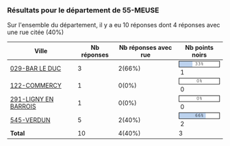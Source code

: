 ### Résultats pour le département de 55-MEUSE

Sur l'ensemble du département, il y a eu 10 réponses dont 4 réponses avec une rue citée (40%)

| Ville | Nb réponses | Nb réponses avec rue | Nb points noirs |
|-------------|-------------|----------------------|-----------------|
|<a href='029-BAR LE DUC.md'>029-BAR LE DUC</a>|3|2(66%)|<img src="../../img/bar_33.gif" />&nbsp;1|
|<a href='122-COMMERCY.md'>122-COMMERCY</a>|1|0(0%)|<img src="../../img/bar_0.gif" />&nbsp;0|
|<a href='291-LIGNY EN BARROIS.md'>291-LIGNY EN BARROIS</a>|1|0(0%)|<img src="../../img/bar_0.gif" />&nbsp;0|
|<a href='545-VERDUN.md'>545-VERDUN</a>|5|2(40%)|<img src="../../img/bar_66.gif" />&nbsp;2|
| **Total** |10|4(40%)|3|
